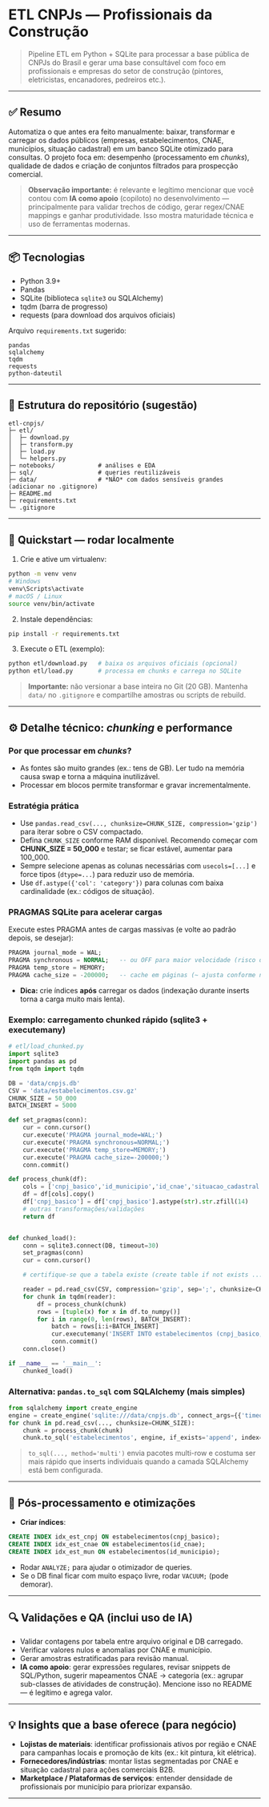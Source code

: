 # ETL CNPJs — Profissionais da Construção

> Pipeline ETL em Python + SQLite para processar a base pública de CNPJs do Brasil e gerar uma base consultável com foco em profissionais e empresas do setor de construção (pintores, eletricistas, encanadores, pedreiros etc.).

---

## ✅ Resumo

Automatiza o que antes era feito manualmente: baixar, transformar e carregar os dados públicos (empresas, estabelecimentos, CNAE, municípios, situação cadastral) em um banco SQLite otimizado para consultas. O projeto foca em: desempenho (processamento em *chunks*), qualidade de dados e criação de conjuntos filtrados para prospecção comercial.

> **Observação importante:** é relevante e legítimo mencionar que você contou com **IA como apoio** (copiloto) no desenvolvimento — principalmente para validar trechos de código, gerar regex/CNAE mappings e ganhar produtividade. Isso mostra maturidade técnica e uso de ferramentas modernas.

---

## 📦 Tecnologias

- Python 3.9+
- Pandas
- SQLite (biblioteca `sqlite3` ou SQLAlchemy)
- tqdm (barra de progresso)
- requests (para download dos arquivos oficiais)

Arquivo `requirements.txt` sugerido:

```
pandas
sqlalchemy
tqdm
requests
python-dateutil
```

---

## 📁 Estrutura do repositório (sugestão)

```
etl-cnpjs/
├─ etl/
│  ├─ download.py
│  ├─ transform.py
│  ├─ load.py
│  └─ helpers.py
├─ notebooks/            # análises e EDA
├─ sql/                  # queries reutilizáveis
├─ data/                 # *NÃO* com dados sensíveis grandes (adicionar no .gitignore)
├─ README.md
├─ requirements.txt
└─ .gitignore
```

---

## 🔧 Quickstart — rodar localmente

1. Crie e ative um virtualenv:

```bash
python -m venv venv
# Windows
venv\Scripts\activate
# macOS / Linux
source venv/bin/activate
```

2. Instale dependências:

```bash
pip install -r requirements.txt
```

3. Execute o ETL (exemplo):

```bash
python etl/download.py   # baixa os arquivos oficiais (opcional)
python etl/load.py       # processa em chunks e carrega no SQLite
```

> **Importante:** não versionar a base inteira no Git (20 GB). Mantenha `data/` no `.gitignore` e compartilhe amostras ou scripts de rebuild.

---

## ⚙️ Detalhe técnico: _chunking_ e performance

### Por que processar em *chunks*?

- As fontes são muito grandes (ex.: tens de GB). Ler tudo na memória causa swap e torna a máquina inutilizável.
- Processar em blocos permite transformar e gravar incrementalmente.

### Estratégia prática

- Use `pandas.read_csv(..., chunksize=CHUNK_SIZE, compression='gzip')` para iterar sobre o CSV compactado.
- Defina `CHUNK_SIZE` conforme RAM disponível. Recomendo começar com **CHUNK_SIZE = 50_000** e testar; se ficar estável, aumentar para 100_000.
- Sempre selecione apenas as colunas necessárias com `usecols=[...]` e force tipos (`dtype=...`) para reduzir uso de memória.
- Use `df.astype({'col': 'category'})` para colunas com baixa cardinalidade (ex.: códigos de situação).

### PRAGMAS SQLite para acelerar cargas

Execute estes PRAGMA antes de cargas massivas (e volte ao padrão depois, se desejar):

```sql
PRAGMA journal_mode = WAL;
PRAGMA synchronous = NORMAL;   -- ou OFF para maior velocidade (risco de corrupção em queda de energia)
PRAGMA temp_store = MEMORY;
PRAGMA cache_size = -200000;   -- cache em páginas (~ ajusta conforme necessidade)
```

- **Dica:** crie índices **após** carregar os dados (indexação durante inserts torna a carga muito mais lenta).

### Exemplo: carregamento chunked rápido (sqlite3 + executemany)

```python
# etl/load_chunked.py
import sqlite3
import pandas as pd
from tqdm import tqdm

DB = 'data/cnpjs.db'
CSV = 'data/estabelecimentos.csv.gz'
CHUNK_SIZE = 50_000
BATCH_INSERT = 5000

def set_pragmas(conn):
    cur = conn.cursor()
    cur.execute('PRAGMA journal_mode=WAL;')
    cur.execute('PRAGMA synchronous=NORMAL;')
    cur.execute('PRAGMA temp_store=MEMORY;')
    cur.execute('PRAGMA cache_size=-200000;')
    conn.commit()

def process_chunk(df):
    cols = ['cnpj_basico','id_municipio','id_cnae','situacao_cadastral']
    df = df[cols].copy()
    df['cnpj_basico'] = df['cnpj_basico'].astype(str).str.zfill(14)
    # outras transformações/validações
    return df


def chunked_load():
    conn = sqlite3.connect(DB, timeout=30)
    set_pragmas(conn)
    cur = conn.cursor()

    # certifique-se que a tabela existe (create table if not exists ...)

    reader = pd.read_csv(CSV, compression='gzip', sep=';', chunksize=CHUNK_SIZE, dtype=str, usecols=['cnpj_basico','id_municipio','id_cnae','situacao_cadastral'], low_memory=False)
    for chunk in tqdm(reader):
        df = process_chunk(chunk)
        rows = [tuple(x) for x in df.to_numpy()]
        for i in range(0, len(rows), BATCH_INSERT):
            batch = rows[i:i+BATCH_INSERT]
            cur.executemany('INSERT INTO estabelecimentos (cnpj_basico, id_municipio, id_cnae, situacao_cadastral) VALUES (?,?,?,?)', batch)
            conn.commit()
    conn.close()

if __name__ == '__main__':
    chunked_load()
```

### Alternativa: `pandas.to_sql` com SQLAlchemy (mais simples)

```python
from sqlalchemy import create_engine
engine = create_engine('sqlite:///data/cnpjs.db', connect_args={{'timeout': 30}})
for chunk in pd.read_csv(..., chunksize=CHUNK_SIZE):
    chunk = process_chunk(chunk)
    chunk.to_sql('estabelecimentos', engine, if_exists='append', index=False, method='multi', chunksize=5000)
```

> `to_sql(..., method='multi')` envia pacotes multi-row e costuma ser mais rápido que inserts individuais quando a camada SQLAlchemy está bem configurada.

---

## 🏁 Pós-processamento e otimizações

- **Criar índices**:

```sql
CREATE INDEX idx_est_cnpj ON estabelecimentos(cnpj_basico);
CREATE INDEX idx_est_cnae ON estabelecimentos(id_cnae);
CREATE INDEX idx_est_mun ON estabelecimentos(id_municipio);
```

- Rodar `ANALYZE;` para ajudar o otimizador de queries.
- Se o DB final ficar com muito espaço livre, rodar `VACUUM;` (pode demorar).

---

## 🔍 Validações e QA (inclui uso de IA)

- Validar contagens por tabela entre arquivo original e DB carregado.
- Verificar valores nulos e anomalias por CNAE e município.
- Gerar amostras estratificadas para revisão manual.
- **IA como apoio**: gerar expressões regulares, revisar snippets de SQL/Python, sugerir mapeamentos CNAE → categoria (ex.: agrupar sub-classes de atividades de construção). Mencione isso no README — é legítimo e agrega valor.

---

## 💡 Insights que a base oferece (para negócio)

- **Lojistas de materiais**: identificar profissionais ativos por região e CNAE para campanhas locais e promoção de kits (ex.: kit pintura, kit elétrica).
- **Fornecedores/indústrias**: montar listas segmentadas por CNAE e situação cadastral para ações comerciais B2B.
- **Marketplace / Plataformas de serviços**: entender densidade de profissionais por município para priorizar expansão.

---

